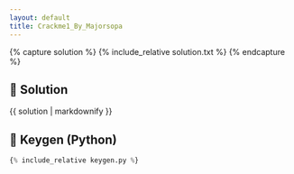 ```yaml
---
layout: default
title: Crackme1_By_Majorsopa
---
```


{% capture solution %}
{% include_relative solution.txt %}
{% endcapture %}

## 📝 Solution

{{ solution | markdownify }}

<!-- Removed static_files assign -->
## 🔑 Keygen (Python)

```py
{% include_relative keygen.py %}
```
